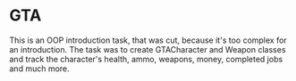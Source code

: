 # GTA

This is an OOP introduction task, that was cut, because it's too complex
for an introduction. The task was to create GTACharacter and Weapon classes
and track the character's health, ammo, weapons, money, completed jobs and
much more.

